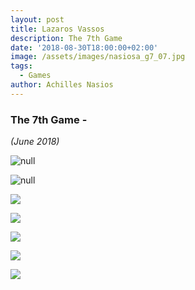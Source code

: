 ```yaml
---
layout: post
title: Lazaros Vassos
description: The 7th Game
date: '2018-08-30T18:00:00+02:00'
image: /assets/images/nasiosa_g7_07.jpg
tags:
  - Games
author: Achilles Nasios
---
```

### The 7th Game -

_(June 2018)_

![null](/assets/images/vassos_g7_01.jpg)

![null](/assets/images/vassos_g7_02.jpg)

![](/assets/images/vassos_g7_03.jpg)

![](/assets/images/vassos_g7_04.jpg)

![](/assets/images/vassos_g7_05.jpg)

![](/assets/images/vassos_g7_06.jpg)

![](/assets/images/vassos_g7_07.jpg)
